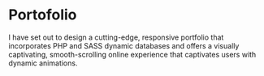 # Portofolio
I have set out to design a cutting-edge, responsive portfolio that incorporates PHP and SASS dynamic databases and offers a visually captivating, smooth-scrolling online experience that captivates users with dynamic animations. 

